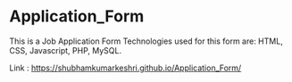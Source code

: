 # Application_Form

This is a Job Application Form
Technologies used for this form are: HTML, CSS, Javascript, PHP, MySQL.

Link : https://shubhamkumarkeshri.github.io/Application_Form/

